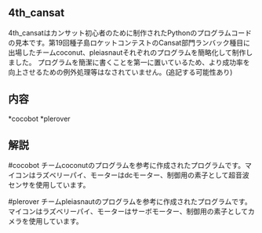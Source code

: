 ## 4th_cansat
4th_cansatはカンサット初心者のために制作されたPythonのプログラムコードの見本です。第19回種子島ロケットコンテストのCansat部門ランバック種目に出場したチームcoconut、pleiasnautそれぞれのプログラムを簡略化して制作しました。
プログラムを簡潔に書くことを第一に置いているため、より成功率を向上させるための例外処理等はなされていません。(追記する可能性あり)

## 内容
*cocobot
*plerover

## 解説
#cocobot
チームcoconutのプログラムを参考に作成されたプログラムです。マイコンはラズベリーパイ、モーターはdcモーター、制御用の素子として超音波センサを使用しています。

#plerover
チームpleiasnautのプログラムを参考に作成されたプログラムです。マイコンはラズベリーパイ、モーターはサーボモーター、制御用の素子としてカメラを使用しています。



